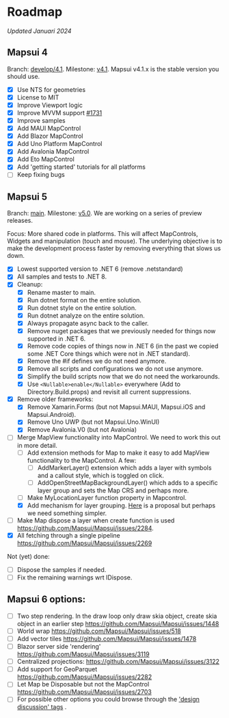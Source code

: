 # Roadmap 
*Updated Januari 2024*

## Mapsui 4

Branch: [develop/4.1](https://github.com/Mapsui/Mapsui/tree/develop/4.1). Milestone: [v4.1](https://github.com/Mapsui/Mapsui/milestone/9). Mapsui v4.1.x is the stable version you should use.

- [x] Use NTS for geometries
- [x] License to MIT
- [x] Improve Viewport logic
- [x] Improve MVVM support [#1731](https://github.com/Mapsui/Mapsui/issues/1731)
- [x] Improve samples
- [x] Add MAUI MapControl
- [x] Add Blazor MapControl
- [x] Add Uno Platform MapControl
- [x] Add Avalonia MapControl
- [x] Add Eto MapControl
- [x] Add 'getting started' tutorials for all platforms
- [ ] Keep fixing bugs

## Mapsui 5

Branch: [main](https://github.com/Mapsui/Mapsui/tree/main). Milestone: [v5.0](https://github.com/Mapsui/Mapsui/milestone/10). We are working on a series of preview releases.

Focus: More shared code in platforms. This will affect MapControls, Widgets and manipulation (touch and mouse). The underlying objective is to make the development process faster by removing everything that slows us down. 

- [x] Lowest supported version to .NET 6 (remove .netstandard)
- [x] All samples and tests to .NET 8.
- [x] Cleanup:
    * [x] Rename master to main.
    * [x] Run dotnet format on the entire solution.
    * [x] Run dotnet style on the entire solution.
    * [x] Run dotnet analyze on the entire solution.
    * [x] Always propagate async back to the caller.
    * [x] Remove nuget packages that we previously needed for things now supported in .NET 6.
    * [x] Remove code copies of things now in .NET 6 (in the past we copied some .NET Core things which were not in .NET standard).
    * [x] Remove the #if defines we do not need anymore.
    * [x] Remove all scripts and configurations we do not use anymore.
    * [x] Simplify the build scripts now that we do not need the workarounds.
    * [x] Use `<Nullable>enable</Nullable>` everywhere (Add to Directory.Build.props) and revisit all current suppressions.
- [x] Remove older frameworks:
    * [x] Remove Xamarin.Forms (but not Mapsui.MAUI, Mapsui.iOS and Mapsui.Android).
    * [x] Remove Uno UWP (but not Mapsui.Uno.WinUI)
    * [x] Remove Avalonia.V0 (but not Avalonia)
- [ ] Merge MapView functionality into MapControl. We need to work this out in more detail.
    * [ ] Add extension methods for Map to make it easy to add MapView functionality to the MapControl. A few:
        * [ ] AddMarkerLayer() extension which adds a layer with symbols and a callout style, which is toggled on click.
        * [ ] AddOpenStreetMapBackgroundLayer() which adds to a specific layer group and sets the Map CRS and perhaps more.
    * [ ] Make MyLocationLayer function property in Mapcontrol.
    * [x] Add mechanism for layer grouping. [Here](https://github.com/Mapsui/Mapsui/issues/1491) is a proposal but perhaps we need something simpler.
- [ ] Make Map dispose a layer when create function is used https://github.com/Mapsui/Mapsui/issues/2284.
- [x] All fetching through a single pipeline https://github.com/Mapsui/Mapsui/issues/2269

Not (yet) done:
- [ ] Dispose the samples if needed.
- [ ] Fix the remaining warnings wrt IDispose.

## Mapsui 6 options:

- [ ] Two step rendering. In the draw loop only draw skia object, create skia object in an earlier step https://github.com/Mapsui/Mapsui/issues/1448
- [ ] World wrap https://github.com/Mapsui/Mapsui/issues/518
- [ ] Add vector tiles https://github.com/Mapsui/Mapsui/issues/1478
- [ ] Blazor server side 'rendering' https://github.com/Mapsui/Mapsui/issues/3119
- [ ] Centralized projections: https://github.com/Mapsui/Mapsui/issues/3122
- [ ] Add support for GeoParquet https://github.com/Mapsui/Mapsui/issues/2282
- [ ] Let Map be Disposable but not the MapControl https://github.com/Mapsui/Mapsui/issues/2703
- [ ] For possible other options you could  browse through the ['design discussion' tags](https://github.com/Mapsui/Mapsui/labels/design%20discussion) .
